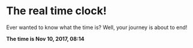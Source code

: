 # The real time clock!

Ever wanted to know what the time is? Well, your journey is about to end!

**The time is Nov 10, 2017, 08:14**